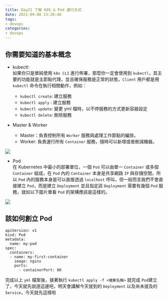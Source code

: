 ```yaml
---
title: Day21 了解 K8S & Pod 運行方式
date: 2021-09-08 13:26:46
tags:
- devops
categories: 
- devops
---
```


## 你需要知道的基本概念

-   kubectl:  
    如果你只是單純使用 `k8s CLI` 進行佈署，那麼你一定會使用到 `kubectl`，其主要的功能就是主節點代理，並且確保服務是正常的狀態，`Client` 用戶都是用 `kubectl` 命令在執行相關動作，例如：
    
    -   `kubectl create`: 建立服務
    -   `kubectl apply` : 建立服務
    -   `kubectl update`: 變更 yml 檔時，以不停服務的方式更新容器設定
    -   `kubectl delete`: 刪除服務
-   Master & Worker
    
    -   Master：負責控制所有 `Worker` 服務與處理工作節點的編排。
    -   Worker: 負責運行所有 `Container` 服務，隨時可以新增或者刪減機器。

![](https://i.imgur.com/66vWntO.png)

<!--more-->

-   Pod  
    在 Kubernetes 中最小的部署單位，一個 `Pod` 可以由單一 `Container` 或多個 `Container` 組成，在 `Pod` 內的 `Container` 本身是共享網路 `IP` 與存儲空間，所以 `Pod` 內的服務本身是可以直接透過 `localhost` 呼叫，但一般而言我們不會直接建立 `Pod`，而是建立 `Deployment` 並且指定該 `Deployment` 需要有幾個 `Pod` 服務，就如以下圖片單看 `Pod` 的架構應該是這樣的。

![](https://i.imgur.com/4oSDgFc.png)

## 該如何創立 Pod

```
apiVersion: v1                         
kind: Pod                              
metadata:
  name: my-pod                         
spec:                                  
  containers:
  - name: my-first-container           
    image: nginx                       
    ports:                             
      - containerPort: 80
```

完成以上 `yml` 檔案後，接著執行 `kubectl apply -f <檔案名稱>` 就完成 `Pod`建立了，今天就先說道這邊吧，明天會講解今天提到的 `Deployment` 以及尚未提及的 `Service`，今天就先這樣啦
